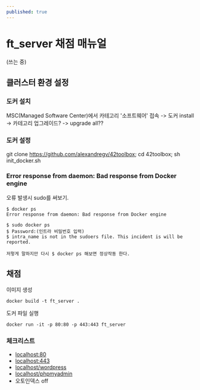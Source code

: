 ```yaml
---
published: true
---
```

# ft_server 채점 매뉴얼
(쓰는 중)
## 클러스터 환경 설정
### 도커 설치
MSC(Managed Software Center)에서 카테고리 '소프트웨어' 접속 -> 도커 install -> 카테고리 업그레이드? -> upgrade all??

### 도커 설정
git clone https://github.com/alexandregv/42toolbox; cd 42toolbox; sh init_docker.sh

### Error response from daemon: Bad response from Docker engine
오류 발생시 sudo를 써보기.
~~~
$ docker ps
Error response from daemon: Bad response from Docker engine

$ sudo docker ps
$ Password:(인트라 비밀번호 입력)
$ intra_name is not in the sudoers file. This incident is will be reported.

저렇게 말하지만 다시 $ docker ps 해보면 정상작동 한다.
~~~


## 채점
이미지 생성
~~~
docker build -t ft_server .
~~~
도커 파일 실행
~~~
docker run -it -p 80:80 -p 443:443 ft_server
~~~

### 체크리스트
* [localhost:80](localhost:80)
* [localhost:443](localhost:443)
* [localhost/wordpress](localhost/wordpress)
* [localhost/phpmyadmin](localhost/phpmyadmin)
* 오토인덱스 off
